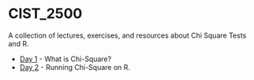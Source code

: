 # CIST_2500
A collection of lectures, exercises, and resources about Chi Square Tests and R.

* [Day 1](/Day1.md) - What is Chi-Square?
* [Day 2](/Day2.md) - Running Chi-Square on R.
